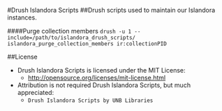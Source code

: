 #Drush Islandora Scripts
##Drush scripts used to maintain our Islandora instances.

####Purge collection members
```drush -u 1 --include=/path/to/islandora_drush_scripts/ islandora_purge_collection_members ir:collectionPID```

##License
- Drush Islandora Scripts is licensed under the MIT License:
  - http://opensource.org/licenses/mit-license.html
- Attribution is not required  Drush Islandora Scripts, but much appreciated:
  - `Drush Islandora Scripts by UNB Libraries`